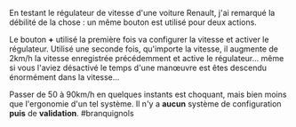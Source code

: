 En testant le régulateur de vitesse d'une voiture Renault, j'ai remarqué la débilité de la chose : un même bouton est utilisé pour deux actions.

Le bouton **+** utilisé la première fois va configurer la vitesse et activer le régulateur. Utilisé une seconde fois, qu'importe la vitesse, il augmente de 2km/h la vitesse enregistrée précédemment et active le régulateur… même si vous l'aviez désactivé le temps d'une manœuvre est êtes descendu énormément dans la vitesse…

Passer de 50 à 90km/h en quelques instants est choquant, mais bien moins que l'ergonomie d'un tel système. Il n'y a **aucun** système de configuration **puis** de **validation**. #branquignols
